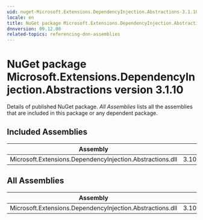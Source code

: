 ```yaml
---
uid: nuget-Microsoft.Extensions.DependencyInjection.Abstractions-3.1.10
locale: en
title: NuGet package Microsoft.Extensions.DependencyInjection.Abstractions version 3.1.10
dnnversion: 09.12.00
related-topics: referencing-dnn-assemblies
---
```


# NuGet package Microsoft.Extensions.DependencyInjection.Abstractions version 3.1.10
Details of published NuGet package.
*All Assemblies* lists all the assemblies that are included in this package or any dependent package.

## Included Assemblies

|Assembly|Version|
|---|---|
|Microsoft.Extensions.DependencyInjection.Abstractions.dll|3.100.1020.51904|

## All Assemblies

|Assembly|Version|
|---|---|
|Microsoft.Extensions.DependencyInjection.Abstractions.dll|3.100.1020.51904|

